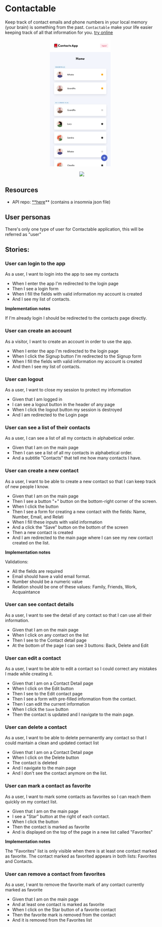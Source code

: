 # Contactable

Keep track of contact emails and phone numbers in your local memory (your brain)
is something from the past. `Contactable` make your life easier keeping track of
all that information for you.
[try online](https://contacts-ruby.vercel.app/)
<p align="center">
<img src="./capture.png"
     alt="home screenshot"
     style="margin-right: 10px;width:200px" />
</p>
<p align="center">
  <a href="https://skillicons.dev">
    <img src="https://skills.thijs.gg/icons?i=js,html,css,vscode" />
  </a>
</p>

## Resources

- API repo: [\*\*here](https://github.com/codeableorg/contactable-js-api)\*\* (contains a insomnia json file)

## **User personas**

There's only one type of user for Contactable application, this will be referred
as "user"

## **Stories:**

### **User can login to the app**

As a user, I want to login into the app to see my contacts

- When I enter the app I'm redirected to the login page
- Then I see a login form
- When I fill the fields with valid information my account is created
- And I see my list of contacts.

**Implementation notes**

If I'm already login I should be redirected to the contacts page directly.

### **User can create an account**

As a visitor, I want to create an account in order to use the app.

- When I enter the app I'm redirected to the login page
- When I click the Signup button I'm redirected to the Signup form
- When I fill the fields with valid information my account is created
- And then I see my list of contacts.

### **User can logout**

As a user, I want to close my session to protect my information

- Given that I am logged in
- I can see a logout button in the header of any page
- When I click the logout button my session is destroyed
- And I am redirected to the Login page

### **User can see a list of their contacts**

As a user, I can see a list of all my contacts in alphabetical order.

- Given that I am on the main page
- Then I can see a list of all my contacts in alphabetical order.
- And a subtitle "Contacts" that tell me how many contacts I have.

### **User can create a new contact**

As a user, I want to be able to create a new contact so that I can keep track of
new people I know.

- Given that I am on the main page
- Then I see a button "+" button on the bottom-right corner of the screen.
- When I click the button
- Then I see a form for creating a new contact with the fields: Name, Number,
  Email, and Relati
- When I fill these inputs with valid information
- And a click the "Save" button on the bottom of the screen
- Then a new contact is created
- And I am redirected to the main page where I can see my new contact created on
  the list.

**Implementation notes**

Validations:

- All the fields are required
- Email should have a valid email format.
- Number should be a numeric value
- Relation should be one of these values: Family, Friends, Work, Acquaintance

### **User can see contact details**

As a user, I want to see the detail of any contact so that I can use all their
information.

- Given that I am on the main page
- When I click on any contact on the list
- Then I see to the Contact detail page
- At the bottom of the page I can see 3 buttons: Back, Delete and Edit

### **User can edit a contact**

As a user, I want to be able to edit a contact so I could correct any mistakes I
made while creating it.

- Given that I am on a Contact Detail page
- When I click on the Edit button
- Then I see to the Edit contact page
- Then I see a form with pre-filled information from the contact.
- Then I can edit the current information
- When I click the `Save` button
- Then the contact is updated and I navigate to the main page.

### **User can delete a contact**

As a user, I want to be able to delete permanently any contact so that I could
mantain a clean and updated contact list

- Given that I am on a Contact Detail page
- When I click on the Delete button
- The contact is deleted
- And I navigate to the main page
- And I don't see the contact anymore on the list.

### **User can mark a contact as favorite**

As a user, I want to mark some contacts as favorites so I can reach them quickly
on my contact list.

- Given that I am on the main page
- I see a "Star" button at the right of each contact.
- When I click the button
- Then the contact is marked as favorite
- And is displayed on the top of the page in a new list called "Favorites"

**Implementation notes**

The "Favorites" list is only visible when there is at least one contact marked
as favorite. The contact marked as favorited appears in both lists: Favorites
and Contacts.

### **User can remove a contact from favorites**

As a user, I want to remove the favorite mark of any contact currently marked as
favorite

- Given that I am on the main page
- And at least one contact is marked as favorite
- When I click on the Star button of a favorite contact
- Then the favorite mark is removed from the contact
- And it is removed from the Favorites list
